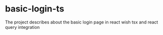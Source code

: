 # basic-login-ts
The project describes about the basic login page in react wish tsx and react query integration
